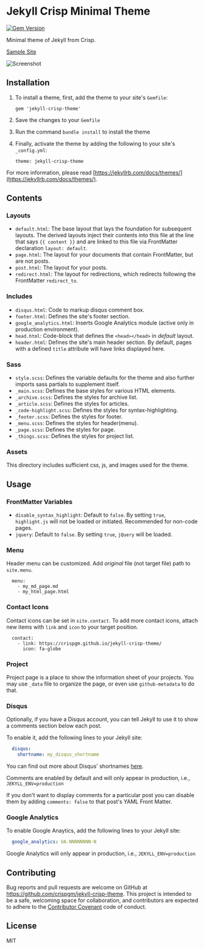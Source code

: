 # Jekyll Crisp Minimal Theme

[![Gem Version](https://badge.fury.io/rb/jekyll-crisp-minimal-theme.svg)](https://badge.fury.io/rb/jekyll-crisp-minimal-theme)

Minimal theme of Jekyll from Crisp.

[Sample Site](https://crispgm.github.io/jekyll-crisp-theme/)

![Screenshot](/screenshot.jpg)

## Installation

1. To install a theme, first, add the theme to your site's `Gemfile`:

    ```
    gem 'jekyll-crisp-theme'
    ```

2. Save the changes to your `Gemfile`
3. Run the command `bundle install` to install the theme
4. Finally, activate the theme by adding the following to your site's `_config.yml`:

    ```
    theme: jekyll-crisp-theme
    ```

For more information, please read [https://jekyllrb.com/docs/themes/](https://jekyllrb.com/docs/themes/).

## Contents

### Layouts

* `default.html`: The base layout that lays the foundation for subsequent layouts. The derived layouts inject their contents into this file at the line that says `{{ content }}` and are linked to this file via FrontMatter declaration `layout: default`.
* `page.html`: The layout for your documents that contain FrontMatter, but are not posts.
* `post.html`: The layout for your posts.
* `redirect.html`: The layout for redirections, which redirects following the FrontMatter `redirect_to`.

### Includes

* `disqus.html`: Code to markup disqus comment box.
* `footer.html`: Defines the site's footer section.
* `google_analytics.html`: Inserts Google Analytics module (active only in production environment).
* `head.html`: Code-block that defines the `<head></head>` in _default_ layout.
* `header.html`: Defines the site's main header section. By default, pages with a defined `title` attribute will have links displayed here.

### Sass

* `style.scss`: Defines the variable defaults for the theme and also further imports sass partials to supplement itself.
* `_main.scss`: Defines the base styles for various HTML elements.
* `_archive.scss`: Defines the styles for archive list.
* `_article.scss`: Defines the styles for articles.
* `_code-highlight.scss`: Defines the styles for syntax-highlighting.
* `_footer.scss`: Defines the styles for footer.
* `_menu.scss`: Defines the styles for header(menu).
* `_page.scss`: Defines the styles for page.
* `_things.scss`: Defines the styles for project list.

### Assets

This directory includes sufficient css, js, and images used for the theme.

## Usage

### FrontMatter Variables

* `disable_syntax_highlight`: Default to `false`. By setting `true`, `highlight.js` will not be loaded or initiated. Recommended for non-code pages.
* `jquery`: Default to `false`. By setting `true`, `jQuery` will be loaded.

### Menu

Header menu can be customized. Add *original* file (not target file) path to `site.menu`.

```
  menu:
    - my_md_page.md
    - my_html_page.html
```

### Contact Icons

Contact icons can be set in `site.contact`. To add more contact icons, attach new items with `link` and `icon` to your target position.

```
  contact:
    - link: https://crispgm.github.io/jekyll-crisp-theme/
      icon: fa-globe
```

### Project

Project page is a place to show the information sheet of your projects. You may use `_data` file to organize the page, or even use `github-metadata` to do that.

### Disqus

Optionally, if you have a Disqus account, you can tell Jekyll to use it to show a comments section below each post.

To enable it, add the following lines to your Jekyll site:

```yaml
  disqus:
    shortname: my_disqus_shortname
```

You can find out more about Disqus' shortnames [here](https://help.disqus.com/customer/portal/articles/466208).

Comments are enabled by default and will only appear in production, i.e., `JEKYLL_ENV=production`

If you don't want to display comments for a particular post you can disable them by adding `comments: false` to that post's YAML Front Matter.

### Google Analytics

To enable Google Anaytics, add the following lines to your Jekyll site:

```yaml
  google_analytics: UA-NNNNNNNN-N
```

Google Analytics will only appear in production, i.e., `JEKYLL_ENV=production`

## Contributing

Bug reports and pull requests are welcome on GitHub at <https://github.com/crispgm/jekyll-crisp-theme>. This project is intended to be a safe, welcoming space for collaboration, and contributors are expected to adhere to the [Contributor Covenant](http://contributor-covenant.org/) code of conduct.

## License

MIT
